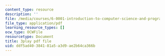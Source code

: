 ```yaml
---
content_type: resource
description: ''
file: /media/courses/6-0001-introduction-to-computer-science-and-programming-in-python-fall-2016/ddf5ad40384181a5a3d9ae2b64ca366b_WPSeyjX1-4s.pdf
file_type: application/pdf
learning_resource_types: []
ocw_type: OCWFile
resourcetype: Document
title: 3play pdf file
uid: ddf5ad40-3841-81a5-a3d9-ae2b64ca366b
---
```


